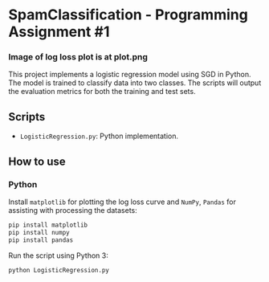 # SpamClassification - Programming Assignment #1
### Image of log loss plot is at plot.png

This project implements a logistic regression model using SGD in Python. The model is trained to classify data into two classes. The scripts will output the evaluation metrics for both the training and test sets.

## Scripts

- `LogisticRegression.py`: Python implementation.

## How to use

### Python

Install `matplotlib` for plotting the log loss curve and `NumPy`, `Pandas` for assisting with processing the datasets:

```bash
pip install matplotlib
pip install numpy
pip install pandas
```

Run the script using Python 3:

```bash
python LogisticRegression.py
```
